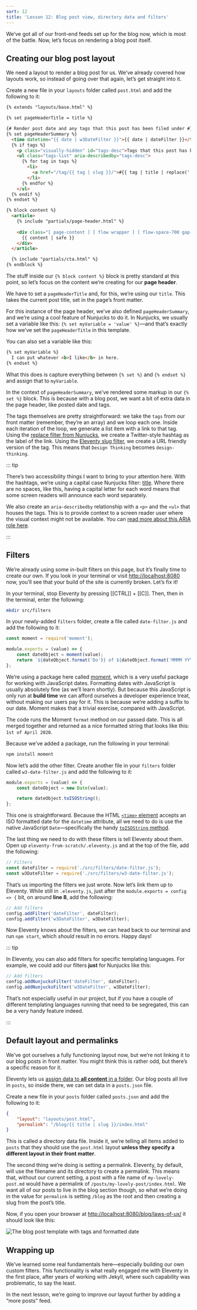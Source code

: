 ```yaml
---
sort: 12
title: 'Lesson 12: Blog post view, directory data and filters'
---
```


We’ve got all of our front-end feeds set up for the blog now, which is most of the battle. Now, let’s focus on rendering a blog post itself.

## Creating our blog post layout

We need a layout to render a blog post for us. We’ve already covered how layouts work, so instead of going over that again, let’s get straight into it.

Create a new file in your `layouts` folder called `post.html` and add the following to it:

<!-- prettier-ignore -->
```html
{% extends "layouts/base.html" %}

{% set pageHeaderTitle = title %}

{# Render post date and any tags that this post has been filed under #}
{% set pageHeaderSummary %}
  <time datetime="{{ date | w3DateFilter }}">{{ date | dateFilter }}</time>
  {% if tags %}
    <p class="visually-hidden" id="tags-desc">Tags that this post has been filed under.</p>
    <ul class="tags-list" aria-describedby="tags-desc">
      {% for tag in tags %}
        <li>
          <a href="/tag/{{ tag | slug }}/">#{{ tag | title | replace(' ', '') }}</a>
        </li>
      {% endfor %}
    </ul>
  {% endif %}
{% endset %}

{% block content %}
  <article>
    {% include "partials/page-header.html" %}
    
    <div class="[ page-content ] [ flow wrapper ] [ flow-space-700 gap-top-700 ]">
      {{ content | safe }}
    </div>
  </article>

  {% include "partials/cta.html" %}
{% endblock %}
```

The stuff inside our `{% block content %}` block is pretty standard at this point, so let’s focus on the content we’re creating for our **page header**.

We have to set a `pageHeaderTitle` and, for this, we’re using our `title`. This takes the current post title, set in the page’s front matter.

For this instance of the page header, we’ve also defined `pageHeaderSummary`, and we’re using a cool feature of Nunjucks to do it. In Nunjucks, we usually set a variable like this: `{% set myVariable = 'value' %}`—and that’s exactly how we’ve set the `pageHeaderTitle` in this template.

You can also set a variable like this:

<!-- prettier-ignore -->
```html
{% set myVariable %} 
  I can put whatever <b>I like</b> in here. 
{% endset %}
```

What this does is capture everything between `{% set %}` and `{% endset %}` and assign that to `myVariable`.

In the context of `pageHeaderSummary`, we’ve rendered some markup in our `{% set %}` block. This is because with a blog post, we want a bit of extra data in the page header, like posted date and tags.

The tags themselves are pretty straightforward: we take the `tags` from our front matter (remember, they’re an array) and we loop each one. Inside each iteration of the loop, we generate a list item with a link to that tag. Using the [replace filter from Nunjucks](https://mozilla.github.io/nunjucks/templating.html#replace), we create a Twitter-style hashtag as the label of the link. Using the [Eleventy slug filter](https://www.11ty.dev/docs/filters/slug/), we create a URL friendly version of the tag. This means that `Design Thinking` becomes `design-thinking`.

::: tip

There’s two accessibility things I want to bring to your attention here. With the hashtags, we’re using a capital case Nunjucks filter: [title](https://mozilla.github.io/nunjucks/templating.html#title). Where there are no spaces, like this, having a capital letter for each word means that some screen readers will announce each word separately.

We also create an `aria-describedby` relationship with a `<p>` and the `<ul>` that houses the tags. This is to provide context to a screen reader user where the visual context might not be available. You can [read more about this ARIA role here](https://developer.mozilla.org/en-US/docs/Web/Accessibility/ARIA/ARIA_Techniques/Using_the_aria-describedby_attribute).

:::

## Filters

We’re already using some in-built filters on this page, but it’s finally time to create our own. If you look in your terminal or visit <http://localhost:8080> now, you’ll see that your build of the site is currently broken. Let’s fix it!

In your terminal, stop Eleventy by pressing [[CTRL]] + [[C]]. Then, then in the terminal, enter the following:

```sh
mkdir src/filters
```

In your newly-added `filters` folder, create a file called `date-filter.js` and add the following to it:

```js
const moment = require('moment');

module.exports = (value) => {
	const dateObject = moment(value);
	return `${dateObject.format('Do')} of ${dateObject.format('MMMM YYYY')}`;
};
```

We’re using a package here called [moment](https://www.npmjs.com/package/moment), which is a very useful package for working with JavaScript dates. Formatting dates with JavaScript is usually absolutely fine (as we’ll learn shortly). But because this JavaScript is only run at **build time** we can afford ourselves a developer experience treat, without making our users pay for it. This is because we’re adding a suffix to our date. Moment makes that a trivial exercise, compared with JavaScript.

The code runs the Moment `format` method on our passed date. This is all merged together and returned as a nice formatted string that looks like this: `1st of April 2020`.

Because we’ve added a package, run the following in your terminal:

```sh
npm install moment
```

Now let’s add the other filter. Create another file in your `filters` folder called `w3-date-filter.js` and add the following to it:

```javascript
module.exports = (value) => {
	const dateObject = new Date(value);

	return dateObject.toISOString();
};
```

This one is straightforward. Because the HTML [`<time>` element](https://css-tricks.com/time-element/) accepts an ISO formatted date for the `datetime` attribute, all we need to do is use the native JavaScript `Date`—specifically the handy [`toISOString` method](https://developer.mozilla.org/en-US/docs/Web/JavaScript/Reference/Global_Objects/Date/toISOString).

The last thing we need to do with these filters is tell Eleventy about them. Open up `eleventy-from-scratch/.eleventy.js` and at the top of the file, add the following:

```js
// Filters
const dateFilter = require('./src/filters/date-filter.js');
const w3DateFilter = require('./src/filters/w3-date-filter.js');
```

That’s us importing the filters we just wrote. Now let’s link them up to Eleventy. While still in `.eleventy.js`, just after the `module.exports = config => {` bit, on around **line 8**, add the following:

```js
// Add filters
config.addFilter('dateFilter', dateFilter);
config.addFilter('w3DateFilter', w3DateFilter);
```

Now Eleventy knows about the filters, we can head back to our terminal and run `npm start`, which _should_ result in no errors. Happy days!

::: tip

In Eleventy, you can also add filters for specific templating languages. For example, we could add our filters **just** for Nunjucks like this:

```js
// Add filters
config.addNunjucksFilter('dateFilter', dateFilter);
config.addNunjucksFilter('w3DateFilter', w3DateFilter);
```

That’s not especially useful in our project, but if you have a couple of different templating languages running that need to be segregated, this can be a very handy feature indeed.

:::

## Default layout and permalinks

We’ve got ourselves a fully functioning layout now, but we’re not linking it to our blog posts in front matter. You might think this is rather odd, but there’s a specific reason for it.

Eleventy lets us [assign data to **all content** in a folder](https://www.11ty.dev/docs/data-template-dir/). Our blog posts all live in `posts`, so inside there, we can set data in a `posts.json` file.

Create a new file in your `posts` folder called `posts.json` and add the following to it:

```json
{
	"layout": "layouts/post.html",
	"permalink": "/blog/{{ title | slug }}/index.html"
}
```

This is called a directory data file. Inside it, we’re telling all items added to `posts` that they should use the `post.html` layout **unless they specify a different layout in their front matter**.

The second thing we’re doing is setting a permalink. Eleventy, by default, will use the filename and its directory to create a permalink. This means that, without our current setting, a post with a file name of `my-lovely-post.md` would have a permalink of `/posts/my-lovely-post/index.html`. We want all of our posts to live in the blog section though, so what we’re doing in the value for `permalink` is setting `/blog` as the root and then creating a slug from the post’s title.

Now, if you open your browser at <http://localhost:8080/blog/laws-of-ux/> it should look like this:

![The blog post template with tags and formatted date](/images/courses/learn-eleventy-from-scratch/ss-blog-template.jpg)

## Wrapping up

We’ve learned some real fundamentals here—especially building our own custom filters. This functionality is what really engaged me with Eleventy in the first place, after years of working with Jekyll, where such capability was problematic, to say the least.

In the next lesson, we’re going to improve our layout further by adding a “more posts” feed.
